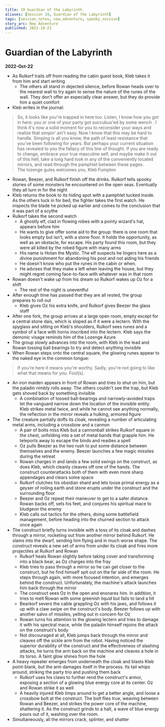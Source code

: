 ```yaml
---
title: 19 Guardian of the Labyrinth
aliases: [Session 19, Guardian of the Labyrinth]
tags: [session_notes, new_adventure, spooky_session]
story_arc: New Adventure
published: 2022-10-22
---
```

# Guardian of the Labyrinth
**2022-Oct-22**

- As Rulkorf trails off from reading the cabin guest book, Kleb takes it from him and start writing
	- The others all stand in dejected silence, before Rowan heads over to the nearest wall to try again to sense the nature of the runes of the wall. They don't offer an especially clear answer, but they do provide him a quiet comfort
- Kleb writes in the journal:
> So, it looks like you're trapped in here too. Listen, I know how you got in here: you or one of your party got succubus'ed by some wench . I think it's now a solid moment for you to reconsider your ways and realize that simpin' ain't easy. Now I know that this may be hard to handle. Simping is all you know, the path of least resistance that you've been following for years. But perhaps your current situation has revealed to you the fallacy of this line of thought. If you are ready to change, embrace your true masculine self, and maybe make it out of this hell, take a long hard look in any of the conveniently located mirrors, and read through the pamphlet between these pages.    
   The lozenge gules welcomes you,
   Kleb Fumpton

- Rowan, Beezer, and Rulkorf finish off the drinks. Rulkorf tells spooky stories of some monsters he encountered on the open seas. Eventually they all turn in for the night
- Kleb returns the book to its hiding spot with a pamphlet tucked inside. As the others tuck in for bed, the fighter takes the first watch. He inspects the blade he picked up earlier and comes to the conclusion that it was part of a scythe
- Rulkorf takes the second watch
	- A ghostly elf, clad in flowing robes with a pointy wizard's hat, appears before him
	- He wants to give offer some aid to the group: there is one room that looks empty but isn't, with a stone floor. It holds the opportunity, as well as an obstacle, for escape. His party found this room, but they were all killed by the robed figure with many arms
	- His name is Hotan the Mystic. The elf suspects he lingers here as a divine punishment for abandoning his post and not aiding his friends
	- He doesn't know who put the runes in the cabin or when. 
	- He advises that they make a left when leaving the house, but they might regret coming face-to-face with whatever was in that room
- Rowan doesn't wake up from his dream so Rulkorf wakes up Oz for a shift
	- The rest of the night is uneventful
- After enough time has passed that they are all rested, the group prepares to roll out
	- Kleb gives Oz his extra knife, and Rulkorf gives Beezer the glass staff
- After one fork, the group arrives at a large open room, empty except for a central stone dais, which is sloped as if it were a lectern. With the spyglass and sitting on Kleb's shoulders, Rulkorf sees runes and a symbol of a face with horns inscribed into the lectern. Kleb says the demonic visage reminds him of the Lozenge Azure
- The group slowly advances into the room, with Kleb in the lead and Rowan tossing ball bearings to try and detect anything invisible
- When Rowan steps onto the central square, the glowing runes appear to the naked eye in the common tongue:
> If you're here it means you're worthy. Sadly, you're not going to like what that means for you. Fool(s).
- An iron maiden appears in front of Rowan and tries to shut on him, but the paladin nimbly rolls away. The others couldn't see the trap, but Kleb gets shoved back by something invisible
	- A combination of tossed ball-bearings and narrowly-avoided traps let the vanguard narrow down the location of the invisible entity. Kleb strikes metal twice, and while he cannot see anything normally, the reflection in the mirror reveals a hulking, armored figure
- The creature partially doffs its cloak, revealing a number of articulating metal arms, including a crossbow and a cannon
	- A pair of bolts miss Kleb but a cannonball strikes Rulkorf square in the chest, unfolding into a set of metal bands that grapple him. He teleports away to escape the binds and readies a spell
	- Oz pulls Beezer as the two rush to put some distance between themselves and the enemy. Beezer launches a few magic missiles during the retreat
	- Rowan charges in and lands a few solid swings on the construct, as does Kleb, which cleanly cleaves off one of the hands. The construct counterattacks both of them with even more sharp appendages and clears some space 
	- Rulkorf clutches his obsidian shard and lets loose primal energy as a geyser of roiling earth and stone erupts under the construct and the surrounding floor
	- Beezer and Oz repeat their maneuver to get to a safer distance. Rowan backs off, sets his feet, and conjures his spiritual mace to bludgeon the enemy
	- Kleb calls out tactics for the others, doing some battlefield management, before heading into the churned section to attack once again
- The construct briefly turns invisible with a toss of its cloak and dashes through a mirror, rocketing out from another mirror behind Rulkorf. He slams into the dwarf, sending him flying and in much worse shape. The construct reveals a new set of arms from under its cloak and fires more projectiles at Rulkorf and Rowan 
	- Rulkorf heals Rowan slightly before taking cover and transforming into a black bear, as Oz charges into the fray
	- Kleb tries to pass through a mirror so he can get closer to the construct, but he find himself spit out on the far side of the room. He steps through again, with more focused intention, and emerges behind the construct. Unfortunately, the machine's attack launches him back through the mirror
	- The construct sees Oz in the open and ensnares him. In addition, it tries to melt Rowan with some greenish liquid but fails to land a hit
	- Bearkorf severs the cable grappling Oz with his jaws, and follows it up with a claw swipe on the construct's body. Beezer follows up with another salvo of missiles, yelling out in concern for Oz
	- Rowan turns his attention to the glowing lectern and tries to damage it with his spectral mace, while the paladin himself rejoins the attack on the construct's body
	- Not discouraged at all, Kleb jumps back through the mirror and cleaves off the sickle arm from the robot. Having noticed the superior durability of the construct and the effectiveness of slashing attacks, he turns the arm back on the machine and cleaves a hole in its torso. A faint glow shines from the hole
- A heavy repeater emerges from underneath the cloak and blasts Kleb point-blank, but the arm damages itself in the process. Its tail whips around, striking the party trio and pushing them back
	- Rulkorf uses his claws to further rend the construct's armor, exposing a section of a glowing blue energy core at its center. Oz and Rowan strike it as well
	- A heavily injured Kleb limps around to get a better angle, and loose a crossbow bolt at the construct. The bolt flies true, weaving between Rowan and Beezer, and strikes the power core of the machine, shattering it. As the construct grinds to a halt, a wave of blue energy pours out of it, washing over the room.
- Simultaneously, all the mirrors crack, splinter, and shatter